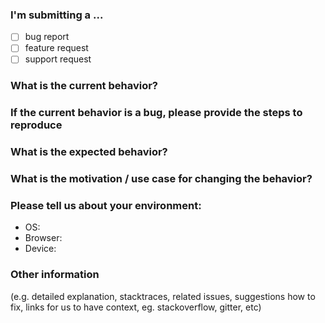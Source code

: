 ### I'm submitting a ...
  - [ ] bug report
  - [ ] feature request
  - [ ] support request

### What is the current behavior?


### If the current behavior is a bug, please provide the steps to reproduce


### What is the expected behavior?


### What is the motivation / use case for changing the behavior?


### Please tell us about your environment:
- OS:
- Browser:
- Device:

### Other information
(e.g. detailed explanation, stacktraces, related issues, suggestions how to fix, links for us to have context, eg. stackoverflow, gitter, etc)
